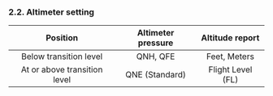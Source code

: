 ### 	2.2. Altimeter setting

|           Position           | Altimeter pressure |  Altitude report  |
| :--------------------------: | :----------------: | :---------------: |
|    Below transition level    |      QNH, QFE      |   Feet, Meters    |
| At or above transition level |   QNE (Standard)   | Flight Level (FL) |
